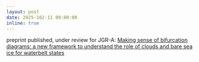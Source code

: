 ```yaml
---
layout: post
date: 2025-102-11 09:00:00
inline: true
---
```


preprint published, under review for JGR-A: <a href="https://doi.org/10.22541/essoar.173924231.15255244/v1">Making sense of bifurcation diagrams: a new framework to understand the role of clouds and bare sea ice for waterbelt states</a>
